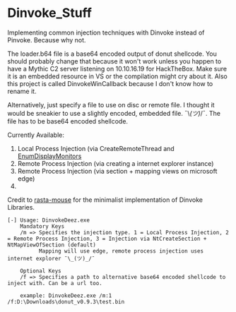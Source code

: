 # Dinvoke_Stuff
Implementing common injection techniques with Dinvoke instead of Pinvoke. Because why not.

The loader.b64 file is a base64 encoded output of donut shellcode. You should probably change that because it won't work unless you happen to have a Mythic C2 server listening on 10.10.16.19 for HackTheBox. Make sure it is an embedded resource in VS or the compilation might cry about it. Also this project is called DinvokeWinCallback because I don't know how to rename it.

Alternatively, just specify a file to use on disc or remote file. I thought it would be sneakier to use a slightly encoded, embedded file. ¯\\_(ツ)_/¯. The file has to be base64 encoded shellcode.  

Currently Available:  
1. Local Process Injection (via CreateRemoteThread and [EnumDisplayMonitors](https://marcoramilli.com/2022/06/15/running-shellcode-through-windows-callbacks/)  
2. Remote Process Injection (via creating a internet explorer instance)
3. Remote Process Injection (via section + mapping views on microsoft edge)
4. 
Credit to [rasta-mouse](https://github.com/rasta-mouse/DInvoke) for the minimalist implementation of Dinvoke Libraries.
```
[-] Usage: DinvokeDeez.exe
    Mandatory Keys
    /m => Specifies the injection type. 1 = Local Process Injection, 2 = Remote Process Injection, 3 = Injection via NtCreateSection + NtMapViewOfSection (default)
          Mapping will use edge, remote process injection uses internet explorer ¯\_(ツ)_/¯

    Optional Keys
    /f => Specifies a path to alternative base64 encoded shellcode to inject with. Can be a url too.
    
    example: DinvokeDeez.exe /m:1 /f:D:\Downloads\donut_v0.9.3\test.bin
```
